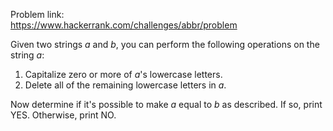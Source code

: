 Problem link: </br>
https://www.hackerrank.com/challenges/abbr/problem

Given two strings *a* and *b*, you can perform the following operations on the string *a*:
1. Capitalize zero or more of *a*'s lowercase letters.
2. Delete all of the remaining lowercase letters in *a*.

Now determine if it's possible to make *a* equal to *b* as described. If so, print YES. Otherwise, print NO.
